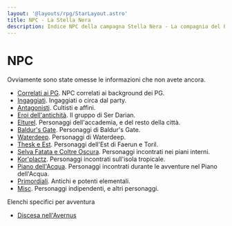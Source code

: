 ```yaml
---
layout: '@layouts/rpg/StarLayout.astro'
title: NPC - La Stella Nera
description: Indice NPC della campagna Stella Nera - La compagnia del Pomello
---
```


# NPC

Ovviamente sono state omesse le informazioni che non avete ancora.

- [Correlati ai PG](./npc/pgrel). NPC correlati ai background dei PG.
- [Ingaggiati](./npc/hirelings). Ingaggiati o circa dal party. 
- [Antagonisti](./npc/evil). Cultisti e affini.
- [Eroi dell'antichità](./npc/heroes). Il gruppo di Ser Darian.
- [Elturel](./npc/elturel). Personaggi dell'accademia, e del resto della città.
- [Baldur's Gate](./npc/baldursgate). Personaggi di Baldur's Gate.
- [Waterdeep](./npc/waterdeep). Personaggi di Waterdeep.
- [Thesk e Est](./npc/east). Personaggi dell'Est di Faerun e Toril.
- [Selva Fatata e Coltre Oscura](./npc/feyshadow). Personaggi incontrati nei piani interni.
- [Kor'plactz](./npc/korplactz). Personaggi incontrati sull'isola tropicale.
- [Piano dell'Acqua](./npc/waterplane). Personaggi incontrati durante le avventure nel Piano dell'Acqua.
- [Primordiali](./npc/primordial). Antichi e potenti elementali.
- [Misc](./npc/misc). Personaggi indipendenti, e altri personaggi.

Elenchi specifici per avventura
- [Discesa nell'Avernus](./npc/bgavernus)

